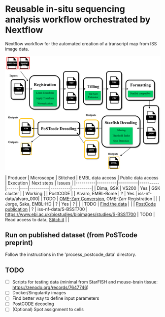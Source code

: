 # Reusable in-situ sequencing analysis workflow orchestrated by Nextflow

Nextflow workflow for the automated creation of a transcript map from ISS image data.

![Nextflow workflow diagram](image.png)


| Producer | Microscope | Stitched | EMBL data access | Public data access |  Execution | Next steps | Issues |
|----------|----------|----------|----------|------|----|----------|----------|----------|
| Dima, GSK              | VS200   | Yes   | GSK cluster |            |  Working  |                                            |  PostCODE | 
| Alvaro, EMBL-Rome      | ?       | Yes   | iss-nf-data/alvaro_000|  |  TODO     | [OME-Zarr Conversion](https://git.embl.de/grp-cba/iss-nf/-/issues/3), OME-Zarr Registration |           | 
| Jorge, Saka, EMBL-HD   | ?       | Yes   | ?             |     |    |  TODO     | [Find the data](https://git.embl.de/grp-cba/iss-nf/-/issues/2)       |           | 
| [PostCode publication](https://www.biorxiv.org/content/10.1101/2021.10.12.464086v1)   | ?       | iss-nf-data/S-BSST700 | https://www.ebi.ac.uk/biostudies/bioimages/studies/S-BSST700 | TODO     | Read access to data, [Stitch it](https://git.embl.de/grp-cba/iss-nf/-/issues/7)                   |           | 



## Run on published dataset (from PoSTcode preprint)
Follow the instructions in the 'process_postcode_data' directory.


## TODO

 - [ ] Scripts for testing data (minimal from StarFISH and mouse-brain tissue: https://zenodo.org/records/7647746)
 - [ ] Docker/Singularity images
 - [ ] Find better way to define input parameters
 - [ ] PostCODE decoding
 - [ ] (Optional) Spot assignment to cells
